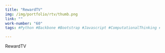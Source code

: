 ```yaml
---
title: "RewardTV"
img: /img/portfolio/rtv/thumb.png
link: ""
work-number: "60"
tags: #Python #Backbone #Bootstrap #Javascript #ComputationalThinking #p2p

---
```

RewardTV